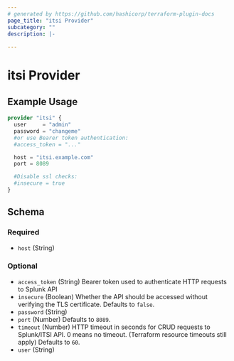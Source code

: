 ```yaml
---
# generated by https://github.com/hashicorp/terraform-plugin-docs
page_title: "itsi Provider"
subcategory: ""
description: |-
  
---
```


# itsi Provider



## Example Usage

```terraform
provider "itsi" {
  user     = "admin"
  password = "changeme"
  #or use Bearer token authentication:
  #access_token = "..."

  host = "itsi.example.com"
  port = 8089

  #Disable ssl checks:
  #insecure = true
}
```

<!-- schema generated by tfplugindocs -->
## Schema

### Required

- `host` (String)

### Optional

- `access_token` (String) Bearer token used to authenticate HTTP requests to Splunk API
- `insecure` (Boolean) Whether the API should be accessed without verifying the TLS certificate. Defaults to `false`.
- `password` (String)
- `port` (Number) Defaults to `8089`.
- `timeout` (Number) HTTP timeout in seconds for CRUD requests to Splunk/ITSI API. 0 means no timeout. (Terraform resource timeouts still apply) Defaults to `60`.
- `user` (String)
